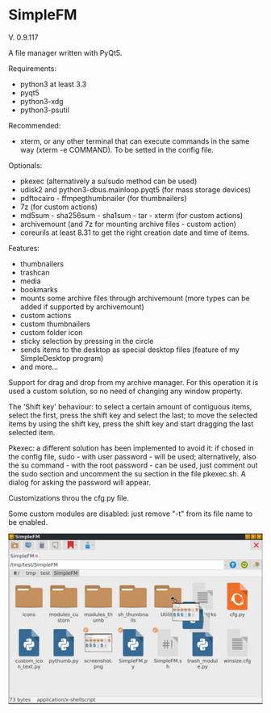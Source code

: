 # SimpleFM
V. 0.9.117

A file manager written with PyQt5.

Requirements:
- python3 at least 3.3
- pyqt5
- python3-xdg
- python3-psutil

Recommended:
- xterm, or any other terminal that can execute commands in the same way (xterm -e COMMAND). To be setted in the config file.

Optionals:
- pkexec (alternatively a su/sudo method can be used)
- udisk2 and python3-dbus.mainloop.pyqt5 (for mass storage devices)
- pdftocairo - ffmpegthumbnailer (for thumbnailers)
- 7z (for custom actions)
- md5sum - sha256sum - sha1sum - tar - xterm (for custom actions)
- archivemount (and 7z for mounting archive files - custom action)
- coreurils at least 8.31 to get the right creation date and time of items.

Features:
- thumbnailers
- trashcan
- media
- bookmarks
- mounts some archive files through archivemount (more types can be added if supported by archivemount) 
- custom actions
- custom thumbnailers
- custom folder icon
- sticky selection by pressing in the circle
- sends items to the desktop as special desktop files (feature of my SimpleDesktop program)
- and more...

Support for drag and drop from my archive manager. For this operation it is used a custom solution, so no need of changing any window property.

The 'Shift key' behaviour: to select a certain amount of contiguous items, select the first, press the shift key and select the last; to move the selected items by using the shift key, press the shift key and start dragging the last selected item.

Pkexec: a different solution has been implemented to avoid it: if chosed in the config file, sudo - with user password - will be used; alternatively, also the su command - with the root password - can be used, just comment out the sudo section and uncomment the su section in the file pkexec.sh. A dialog for asking the password will appear.

Customizations throu the cfg.py file.

Some custom modules are disabled: just remove "-t" from its file name to be enabled.

![My image](https://github.com/frank038/SimpleFM/blob/main/screenshot1.png)
